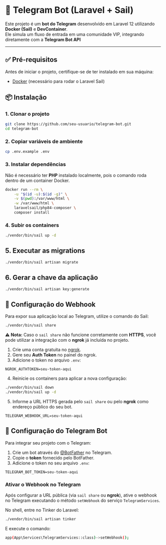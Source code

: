 # 🤖 Telegram Bot (Laravel + Sail)

Este projeto é um **bot do Telegram** desenvolvido em Laravel 12 utilizando **Docker (Sail)** e **DevContainer**.  
Ele simula um fluxo de entrada em uma comunidade VIP, integrando diretamente com a **Telegram Bot API**

---

## ✅ Pré-requisitos

Antes de iniciar o projeto, certifique-se de ter instalado em sua máquina:

- [Docker](https://www.docker.com/get-started) (necessário para rodar o Laravel Sail)

## 📦 Instalação

### 1. Clonar o projeto
```bash
git clone https://github.com/seu-usuario/telegram-bot.git
cd telegram-bot
```

### 2. Copiar variáveis de ambiente
```bash
cp .env.example .env
```

### 3. Instalar dependências

Não é necessário ter **PHP** instalado localmente, pois o comando roda dentro de um container Docker.

```bash
docker run --rm \
    -u "$(id -u):$(id -g)" \
    -v $(pwd):/var/www/html \
    -w /var/www/html \
    laravelsail/php84-composer \
    composer install
```

### 4. Subir os containers
```bash
./vendor/bin/sail up -d
```

## 5. Executar as migrations
```bash
./vendor/bin/sail artisan migrate
```

## 6. Gerar a chave da aplicação
```bash
./vendor/bin/sail artisan key:generate
```

## 🚀 Configuração do Webhook
Para expor sua aplicação local ao Telegram, utilize o comando do Sail:
```bash
./vendor/bin/sail share
```

⚠️ **Nota:** Caso o `sail share` não funcione corretamente com **HTTPS**, você pode utilizar a integração com o **ngrok** já incluída no projeto.  

1. Crie uma conta gratuita no [ngrok](https://dashboard.ngrok.com/login).  
2. Gere seu **Auth Token** no painel do ngrok.  
3. Adicione o token no arquivo `.env`:

```env
NGROK_AUTHTOKEN=seu-token-aqui
```

4. Reinicie os containers para aplicar a nova configuração:

```bash
./vendor/bin/sail down
./vendor/bin/sail up -d
```

5. Informe a URL HTTPS gerada pelo `sail share` ou pelo **ngrok** como endereço público do seu bot.
```env
TELEGRAM_WEBHOOK_URL=seu-token-aqui
```

## 🤖 Configuração do Telegram Bot

Para integrar seu projeto com o Telegram:

1. Crie um bot através do [@BotFather](https://t.me/BotFather) no Telegram.  
2. Copie o **token** fornecido pelo BotFather.  
3. Adicione o token no seu arquivo `.env`:

```env
TELEGRAM_BOT_TOKEN=seu-token-aqui
```

### Ativar o Webhook no Telegram

Após configurar a URL pública (via `sail share` ou **ngrok**), ative o webhook no Telegram executando o método `setWebhook` do serviço `TelegramServices`.

No shell, entre no Tinker do Laravel:

```bash
./vendor/bin/sail artisan tinker
```

E execute o comando:

```bash
app(App\Services\TelegramServices::class)->setWebhook();
```
